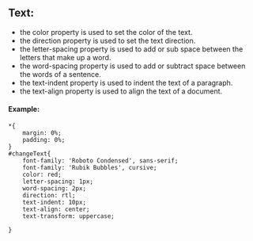
## Text:
- the color property is used to set the color of the text.
- the direction property is used to set the text direction.
- the letter-spacing property is used to add or sub space between the letters that make up a word.
- the word-spacing property is used to add or subtract space between the words of a  sentence.
- the text-indent property is used to indent the text of a paragraph.
- the text-align property is used to align the text of a document.
#### Example:
```
*{
    margin: 0%;
    padding: 0%;
}
#changeText{
    font-family: 'Roboto Condensed', sans-serif;
    font-family: 'Rubik Bubbles', cursive;
    color: red;
    letter-spacing: 1px;
    word-spacing: 2px;
    direction: rtl;
    text-indent: 10px;
    text-align: center;
    text-transform: uppercase;
    
}
```



